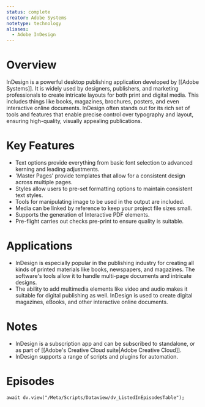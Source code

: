 ```yaml
---
status: complete
creator: Adobe Systems
notetype: technology
aliases:
  - Adobe InDesign
---
```

# Overview
InDesign is a powerful desktop publishing application developed by [[Adobe Systems]]. It is widely used by designers, publishers, and marketing professionals to create intricate layouts for both print and digital media. This includes things like books, magazines, brochures, posters, and even interactive online documents.  InDesign often stands out for its rich set of tools and features that enable precise control over typography and layout, ensuring high-quality, visually appealing publications. 

# Key Features
- Text options provide everything from basic font selection to advanced kerning and leading adjustments.
- 'Master Pages' provide templates that allow for a consistent design across multiple pages.
- Styles allow users to pre-set formatting options to maintain consistent text styles.
- Tools for manipulating image to be used in the output are included.
- Media can be linked by reference to keep your project file sizes small.
- Supports the generation of Interactive PDF elements.
- Pre-flight carries out checks pre-print to ensure quality is suitable.

# Applications
- InDesign is especially popular in the publishing industry for creating all kinds of printed materials like books, newspapers, and magazines. The software's tools allow it to handle multi-page documents and intricate designs.
- The ability to add multimedia elements like video and audio makes it suitable for digital publishing as well. InDesign is used to create digital magazines, eBooks, and other interactive online documents. 

# Notes
- InDesign is a subscription app and can be subscribed to standalone, or as part of [[Adobe's Creative Cloud suite|Adobe Creative Cloud]].
- InDesign supports a range of scripts and plugins for automation.

# Episodes
```dataviewjs
await dv.view("/Meta/Scripts/Dataview/dv_ListedInEpisodesTable");
```
